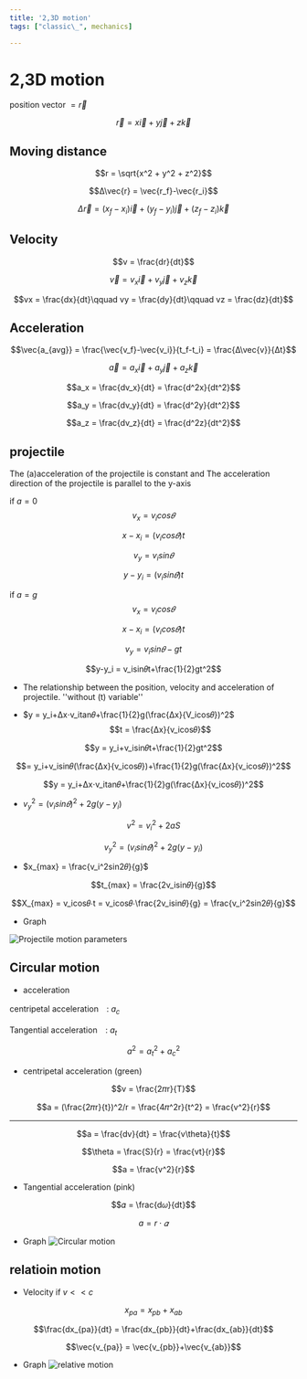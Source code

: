 ```yaml
---
title: '2,3D motion'
tags: ["classic\_", mechanics]

---
```


# 2,3D motion

position vector $= \vec{r}$

$$\vec{r} = x\vec{i}+y\vec{j}+z\vec{k}$$

## Moving distance

$$r = \sqrt{x^2 + y^2 + z^2}$$

$$Δ\vec{r} = \vec{r_f}-\vec{r_i}$$ 

$$Δ\vec{r}= (x_f-x_i)\vec{i}+(y_f-y_i)\vec{j}+(z_f-z_i)\vec{k}$$

## Velocity

$$v = \frac{dr}{dt}$$

$$\vec{v}= v_x\vec{i}+v_y\vec{j}+v_z\vec{k}$$

$$vx = \frac{dx}{dt}\qquad vy = \frac{dy}{dt}\qquad vz = \frac{dz}{dt}$$

## Acceleration

$$\vec{a_{avg}} = \frac{\vec{v_f}-\vec{v_i}}{t_f-t_i} = \frac{Δ\vec{v}}{Δt}$$

$$\vec{a}= a_x\vec{i}+a_y\vec{j}+a_z\vec{k}$$

$$a_x = \frac{dv_x}{dt} = \frac{d^2x}{dt^2}$$

$$a_y = \frac{dv_y}{dt} = \frac{d^2y}{dt^2}$$

$$a_z = \frac{dv_z}{dt} = \frac{d^2z}{dt^2}$$

## projectile

The (a)acceleration of the projectile is constant and The acceleration direction of the projectile is parallel to the y-axis

if $a = 0$
$$v_x = v_icos𝜃$$

$$x-x_i = (v_icos𝜃)t$$

$$v_y = v_isin𝜃$$

$$y-y_i = (v_isin𝜃)t$$

if $a = g$
$$v_x = v_icos𝜃$$

$$x-x_i = (v_icos𝜃)t$$

$$v_y = v_isin𝜃-gt$$

$$y-y_i = v_isin𝜃t+\frac{1}{2}gt^2$$

* The relationship between the position, velocity and acceleration of projectile. ''without (t) variable''

* $y = y_i+Δx⋅v_itan𝜃+\frac{1}{2}g(\frac{Δx}{V_icos𝜃})^2$
$$t = \frac{Δx}{v_icos𝜃}$$

$$y = y_i+v_isin𝜃t+\frac{1}{2}gt^2$$

$$= y_i+v_isin𝜃(\frac{Δx}{v_icos𝜃})+\frac{1}{2}g(\frac{Δx}{v_icos𝜃})^2$$

$$y = y_i+Δx⋅v_itan𝜃+\frac{1}{2}g(\frac{Δx}{v_icos𝜃})^2$$

* $v_y^2 = (v_isin𝜃)^2+2g(y-y_i)$

$$v^2 = v_i^2+2aS$$

$$v_y^2 = (v_isin𝜃)^2+2g(y-y_i)$$

* $x_{max} = \frac{v_i^2sin2𝜃}{g}$

$$t_{max} = \frac{2v_isin𝜃}{g}$$

$$X_{max} = v_icos𝜃⋅t = v_icos𝜃⋅\frac{2v_isin𝜃}{g} = \frac{v_i^2sin2𝜃}{g}$$

* Graph

![Projectile motion parameters](https://hackmd.io/_uploads/BknukZJMye.png)

## Circular motion

* acceleration

centripetal acceleration　: $a_c$

Tangential acceleration　: $a_t$

$$ a^2 = a_t^2+a_c^2$$

* centripetal acceleration  (green)

$$v = \frac{2𝜋r}{T}$$

$$a = (\frac{2𝜋r}{t})^2/r = \frac{4𝜋^2r}{t^2} = \frac{v^2}{r}$$

***
$$a = \frac{dv}{dt} = \frac{v\theta}{t}$$

$$\theta = \frac{S}{r} = \frac{vt}{r}$$

$$a = \frac{v^2}{r}$$

* Tangential acceleration  (pink)

$$𝛼 = \frac{d𝜔}{dt}$$

$$a = r⋅𝛼$$

* Graph
![Circular motion](https://hackmd.io/_uploads/r1VlxNJGJx.png)

## relatioin motion

* Velocity
if $v<<c$

$$x_{pa} = x_{pb}+x_{ab}$$

$$\frac{dx_{pa}}{dt} = \frac{dx_{pb}}{dt}+\frac{dx_{ab}}{dt}$$

$$\vec{v_{pa}} = \vec{v_{pb}}+\vec{v_{ab}}$$

* Graph
![relative motion](https://hackmd.io/_uploads/H1cf2EJGyx.png)

